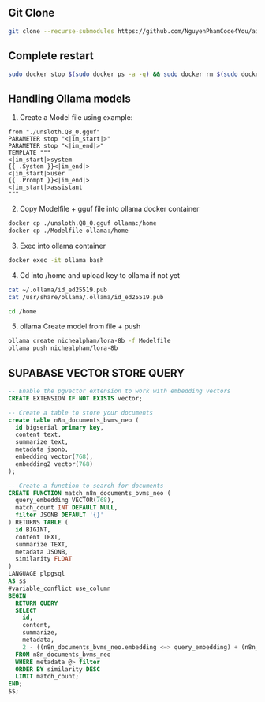 ## Git Clone

```sh
git clone --recurse-submodules https://github.com/NguyenPhamCode4You/ai-home-lab-docker-compose.git
```

## Complete restart

```sh
sudo docker stop $(sudo docker ps -a -q) && sudo docker rm $(sudo docker ps -a -q) && sudo docker rmi $(sudo docker images -a -q) && sudo docker volume rm $(sudo docker volume ls -q) && sudo docker network rm $(sudo docker network ls -q)
```

## Handling Ollama models

1. Create a Model file using example:

```Modelfile
from "./unsloth.Q8_0.gguf"
PARAMETER stop "<|im_start|>"
PARAMETER stop "<|im_end|>"
TEMPLATE """
<|im_start|>system
{{ .System }}<|im_end|>
<|im_start|>user
{{ .Prompt }}<|im_end|>
<|im_start|>assistant
"""
```

2. Copy Modelfile + gguf file into ollama docker container

```sh
docker cp ./unsloth.Q8_0.gguf ollama:/home
docker cp ./Modelfile ollama:/home
```

3. Exec into ollama container

```sh
docker exec -it ollama bash
```

4. Cd into /home and upload key to ollama if not yet

```sh
cat ~/.ollama/id_ed25519.pub
cat /usr/share/ollama/.ollama/id_ed25519.pub

cd /home
```

5. ollama Create model from file + push

```sh
ollama create nichealpham/lora-8b -f Modelfile
ollama push nichealpham/lora-8b
```

## SUPABASE VECTOR STORE QUERY

```sql
-- Enable the pgvector extension to work with embedding vectors
CREATE EXTENSION IF NOT EXISTS vector;

-- Create a table to store your documents
create table n8n_documents_bvms_neo (
  id bigserial primary key,
  content text,
  summarize text,
  metadata jsonb,
  embedding vector(768),
  embedding2 vector(768)
);

-- Create a function to search for documents
CREATE FUNCTION match_n8n_documents_bvms_neo (
  query_embedding VECTOR(768),
  match_count INT DEFAULT NULL,
  filter JSONB DEFAULT '{}'
) RETURNS TABLE (
  id BIGINT,
  content TEXT,
  summarize TEXT,
  metadata JSONB,
  similarity FLOAT
)
LANGUAGE plpgsql
AS $$
#variable_conflict use_column
BEGIN
  RETURN QUERY
  SELECT
    id,
    content,
    summarize,
    metadata,
    2 - ((n8n_documents_bvms_neo.embedding <=> query_embedding) + (n8n_documents_bvms_neo.embedding2 <=> query_embedding)) AS similarity
  FROM n8n_documents_bvms_neo
  WHERE metadata @> filter
  ORDER BY similarity DESC
  LIMIT match_count;
END;
$$;
```
